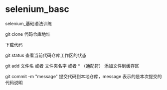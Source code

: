 ﻿# selenium_basc
selenium_基础语法训练


git clone 代码仓库地址

下载代码

git status 
查看当前代码仓库工作区的状态

git add 文件名 或者 文件夹名字 或者 * （通配符）
添加文件到缓存区

git commit -m "message"
提交代码到本地仓库，message 表示的是本次提交的代码说明
